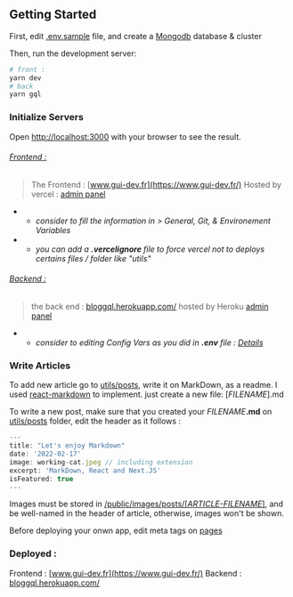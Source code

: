 ## Getting Started

First, edit [.env.sample](.env.sample) file, and create a [Mongodb](https://www.mongodb.com) database & cluster

Then, run the development server:

```bash
# front :
yarn dev
# back
yarn gql
```

### Initialize Servers

Open [http://localhost:3000](http://localhost:3000) with your browser to see the result.

###### <u>Frontend : </u>

> The Frontend : [www.gui-dev.fr](https://www.gui-dev.fr/)
> Hosted by vercel : [admin panel](https://vercel.com/sirharveybix/blog-prod)

- - _consider to fill the information in > General, Git, & Environement Variables_

- - _you can add a **.vercelignore** file to force vercel not to deploys certains files / folder like "utils"_

###### <u>Backend :</u>

> the back end : [bloggql.herokuapp.com/](https://bloggql.herokuapp.com/)
> hosted by Heroku [admin panel](https://dashboard.heroku.com/apps/bloggql)

- - _consider to editing Config Vars as you did in **.env** file : [Details](./utils/README.md)_

### Write Articles

To add new article go to [utils/posts](./utils/posts/), write it on MarkDown, as a readme. I used [react-markdown](https://www.npmjs.com/package/react-markdown) to implement. just create a new file: [_FILENAME_].md

To write a new post, make sure that you created your _FILENAME_**.md** on [utils/posts](./utils/posts/) folder, edit the header as it follows :

```js
---
title: "Let's enjoy Markdown"
date: '2022-02-17'
image: working-cat.jpeg // including extension
excerpt: 'MarkDown, React and Next.JS'
isFeatured: true
---
```

Images must be stored in [/public/images/posts/[_ARTICLE-FILENAME_]](/blog/public/images/posts/), and be well-named in the header of article, otherwise, images won't be shown.

Before deploying your onwn app, edit meta tags on [pages](/blog/pages/)

### Deployed :

Frontend : [www.gui-dev.fr](https://www.gui-dev.fr/)
Backend : [bloggql.herokuapp.com/](https://bloggql.herokuapp.com/)
